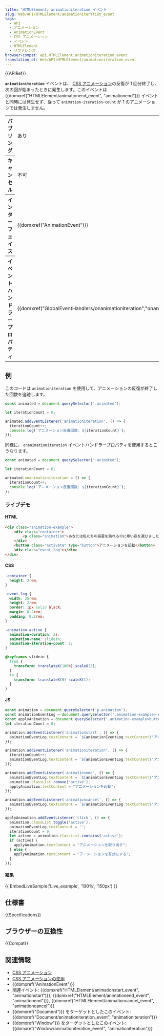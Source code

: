 ```yaml
---
title: 'HTMLElement: animationiteration イベント'
slug: Web/API/HTMLElement/animationiteration_event
tags:
  - API
  - アニメーション
  - AnimationEvent
  - CSS アニメーション
  - イベント
  - HTMLElement
  - リファレンス
browser-compat: api.HTMLElement.animationiteration_event
translation_of: Web/API/HTMLElement/animationiteration_event
---
```

{{APIRef}}

**`animationiteration`** イベントは、 [CSS アニメーション](/ja/docs/Web/CSS/CSS_Animations)の反復が 1 回分終了し、次の回が始まったときに発生します。このイベントは {{domxref("HTMLElement/animationend_event", "animationend")}} イベントと同時には発生せず、従って `animation-iteration-count` が 1 のアニメーションでは発生しません。

<table class="properties">
  <tbody>
    <tr>
      <th>バブリング</th>
      <td>あり</td>
    </tr>
    <tr>
      <th>キャンセル</th>
      <td>不可</td>
    </tr>
    <tr>
      <th>インターフェイス</th>
      <td>{{domxref("AnimationEvent")}}</td>
    </tr>
    <tr>
      <th>イベントハンドラープロパティ</th>
      <td>
        {{domxref("GlobalEventHandlers/onanimationiteration","onanimationiteration")}}
      </td>
    </tr>
  </tbody>
</table>

## 例

このコードは `animationiteration` を使用して、アニメーションの反復が終了した回数を追跡します。

```js
const animated = document.querySelector('.animated');

let iterationCount = 0;

animated.addEventListener('animationiteration', () => {
  iterationCount++;
  console.log(`アニメーション反復回数: ${iterationCount}`);
});
```

同様に、 `onanimationiteration` イベントハンドラープロパティを使用するとこうなります。

```js
const animated = document.querySelector('.animated');

let iterationCount = 0;

animated.onanimationiteration = () => {
  iterationCount++;
  console.log(`アニメーション反復回数: ${iterationCount}`);
};
```

### ライブデモ

#### HTML

```html
<div class="animation-example">
    <div class="container">
        <p class="animation">あなたは私たちの惑星を訪れるのに寒い夜を選びました。</p>
    </div>
    <button class="activate" type="button">アニメーションを起動</button>
    <div class="event-log"></div>
</div>
```

#### CSS

```css
.container {
  height: 3rem;
}

.event-log {
  width: 25rem;
  height: 2rem;
  border: 1px solid black;
  margin: 0.2rem;
  padding: 0.2rem;
}

.animation.active {
  animation-duration: 2s;
  animation-name: slidein;
  animation-iteration-count: 2;
}

@keyframes slidein {
  from {
    transform: translateX(100%) scaleX(3);
  }
  to {
    transform: translateX(0) scaleX(1);
  }
}
```

#### JS

```js
const animation = document.querySelector('p.animation');
const animationEventLog = document.querySelector('.animation-example>.event-log');
const applyAnimation = document.querySelector('.animation-example>button.activate');
let iterationCount = 0;

animation.addEventListener('animationstart', () => {
  animationEventLog.textContent = `${animationEventLog.textContent}'アニメーション開始' `;
});

animation.addEventListener('animationiteration', () => {
  iterationCount++;
  animationEventLog.textContent = `${animationEventLog.textContent}'アニメーション反復: ${iterationCount}' `;
});

animation.addEventListener('animationend', () => {
  animationEventLog.textContent = `${animationEventLog.textContent}'アニメーション終了'`;
  animation.classList.remove('active');
  applyAnimation.textContent = "アニメーションを起動";
});

animation.addEventListener('animationcancel', () => {
  animationEventLog.textContent = `${animationEventLog.textContent}'アニメーションを取り消し'`;
});

applyAnimation.addEventListener('click', () => {
  animation.classList.toggle('active');
  animationEventLog.textContent = '';
  iterationCount = 0;
  let active = animation.classList.contains('active');
  if (active) {
    applyAnimation.textContent = "アニメーションを取り消す";
  } else {
    applyAnimation.textContent = "アニメーションを有効にする";
  }
});
```

#### 結果

{{ EmbedLiveSample('Live_example', '100%', '150px') }}

## 仕様書

{{Specifications}}

## ブラウザーの互換性

{{Compat}}

## 関連情報

- [CSS アニメーション](/ja/docs/Web/CSS/CSS_Animations)
- [CSS アニメーションの使用](/ja/docs/Web/CSS/CSS_Animations/Using_CSS_animations)
- {{domxref("AnimationEvent")}}
- 関連イベント: {{domxref("HTMLElement/animationstart_event", "animationstart")}}, {{domxref("HTMLElement/animationend_event", "animationend")}}, {{domxref("HTMLElement/animationcancel_event", "animationcancel")}}
- {{domxref("Document")}} をターゲットとしたこのイベント: {{domxref("Document/animationiteration_event", "animationiteration")}}
- {{domxref("Window")}} をターゲットとしたこのイベント: {{domxref("Window/animationiteration_event", "animationiteration")}}
